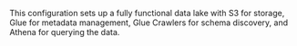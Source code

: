 This configuration sets up a fully functional data lake with S3 for storage, Glue for metadata management, Glue Crawlers for schema discovery, and Athena for querying the data.